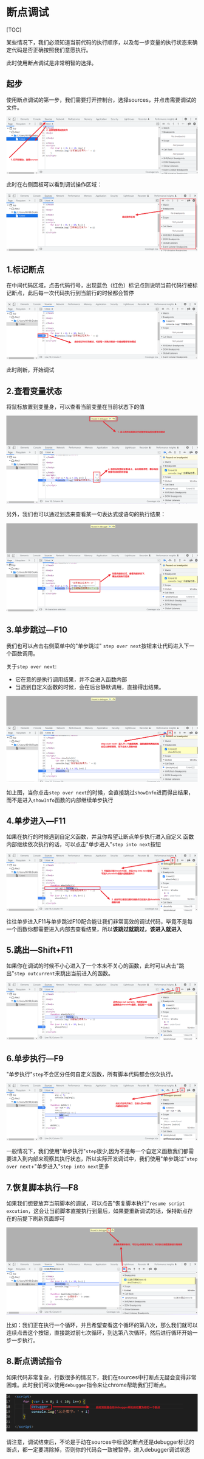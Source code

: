 # 断点调试

[TOC]



某些情况下，我们必须知道当前代码的执行顺序，以及每一步变量的执行状态来确定代码是否正确按照我们意愿执行。

此时使用断点调试是非常明智的选择。



## 起步

使用断点调试的第一步，我们需要打开控制台，选择sources，并点击需要调试的文件。

![](./调试图片/0.1.png)

此时在右侧面板可以看到调试操作区域：

![](./调试图片/0.2.png)



## 1.标记断点

在中间代码区域，点击代码行号，出现蓝色（红色）标记点则说明当前代码行被标记断点，此后每一次代码执行到当前行的时候都会暂停

![](./调试图片/1.png)

此时刷新，开始调试



## 2.查看变量状态

将鼠标放置到变量身，可以查看当前变量在当前状态下的值

![](./调试图片/2.1.png)

另外，我们也可以通过划选来查看某一句表达式或语句的执行结果：

![](./调试图片/2.2.png)



## 3.单步跳过—F10

我们也可以点击右侧菜单中的"单步跳过" `step over next`按钮来让代码进入下一个函数调用。

关于`step over next`:

- 它在意的是执行调用结果，并不会进入函数内部
- 当遇到自定义函数的时候，会在后台静默调用，直接得出结果。

![](./调试图片/3.png)

如上图，当你点击`step over next`的时候，会直接跳过`showInfo`进而得出结果，而不是进入`showInfo`函数的内部继续单步执行



## 4.单步进入—F11

如果在执行的时候遇到自定义函数，并且你希望让断点单步执行进入自定义 函数内部继续依次执行的话，可以点击"单步进入"`step into next`按钮

![](./调试图片/4.png)

往往单步进入F11与单步跳过F10配合能让我们非常高效的调试代码，毕竟不是每一个函数你都需要进入内部去查看结果，所以**该跳过就跳过，该进入就进入**



## 5.跳出—Shift+F11

如果你在调试的时候不小心进入了一个本来不关心的函数，此时可以点击"跳出"`step outcurrent`来跳出当前进入的函数。

![](./调试图片/5.png)



## 6.单步执行—F9

"单步执行"`step`不会区分任何自定义函数，所有脚本代码都会依次执行。

![](./调试图片/6.png)

一般情况下，我们使用"单步执行"`step`很少,因为不是每一个自定义函数我们都需要进入到内部来观察其执行状态，所以实际开发调试中，我们使用"单步跳过"`step over next`+"单步进入"`step into next`更多



## 7.恢复脚本执行—F8

如果我们想要放弃当前脚本的调试，可以点击"恢复脚本执行"`resume script excution`，这会让当前脚本直接执行到最后，如果要重新调试的话，保持断点存在的前提下刷新页面即可

![](./调试图片/7.png)

比如：我们正在执行一个循环，并且希望查看这个循环的第八次，那么我们就可以连续点击这个按钮，直接跳过前七次循环，到达第八次循环，然后进行循环开始一步一步执行。



## 8.断点调试指令

如果代码非常复杂，行数很多的情况下，我们在sources中打断点无疑会变得非常困难。此时我们可以使用`debugger`指令来让chrome帮助我们打断点。

![](./调试图片/8.png)

请注意，调试结束后，不论是手动在sources中标记的断点还是debugger标记的断点，都一定要清除掉，否则你的代码会一致被暂停，进入debugger调试状态
